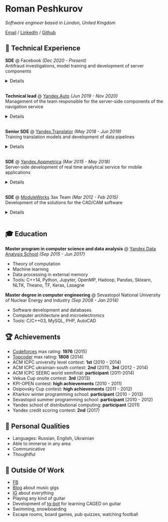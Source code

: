 # Roman Peshkurov

_Software engineer based in London, United Kingdom_ <br>

[Email](mailto:roman.peshkurov@gmail.com) / [LinkedIn](https://www.linkedin.com/in/blazerer) / [Github](https://github.com/blazerer)

## 💾 Technical Experience
**SDE** @ Facebook _(Dec 2020 - Present)_ <br>
Antifraud investigations, model training and development of server components 
<details align="justify">
 <summary>Details</summary>
 <ul>
  <li>Work in the antifraud field so can't share many details</li>
  <li>Train models in highly ambiguous area</li>
  <li>Develop data pipelines and implement business logic there</li>
  <li>Conduct investigations of anomalies</li>
  <li>Tools: Hack, Python, FB ML libraries, Hive/Spark, MySQL, HG, FB-tools</li>
 </ul>
</details>
<br>

**Technical lead** @ [Yandex.Auto](https://auto.yandex/promo) _(Jun 2019 - Nov 2020)_ <br>
Management of the team responsible for the server-side components of the navigation service  
<details align="justify">
 <summary>Details</summary>
 <ul>
  <li>Designed and developed server-side applications for the integrations of our app with partners (eg. Remote-Access-To-Car)</li>
  <li>Implemented service’s dashboards and metrics calculation processes</li>
  <li>Managed development of push-service for our proprietary devices</li>
  <li>Developed Logs-On-Demand system for our devices</li>
  <li>Participated in interviewing, onboarding, mentorship, project management routines of the team</li>
  <li>Tools: C++14, PostgreSQL, PlantUML, Yandex-tools</li>
</ul>
 <i>
 Remote-Access-To-Car Demonstration<br>
 We integrated our navigation app with the telematics system, so that allowed our customers to have access to car's features (ignition, locks, etc.) via our app.
 Was responsible for the design and development of server components and managed a team, which was working on these tasks.<br><br>
 Here you can see <a href="https://vc.ru/transport/84796-foto-prototip-yandeks-avto-kotoraya-umeet-udalenno-upravlyat-mashinoy-i-sledit-za-ee-sostoyaniem">news post</a> about presentation from the conference with a part about our project:
</i>
 <br>
 <br>
 <p>
  <iframe width="560" height="315" src="https://www.youtube.com/embed/28R7JjUjjGY?start=2560" title="YouTube video player" frameborder="0" allow="accelerometer; autoplay; clipboard-write; encrypted-media; gyroscope; picture-in-picture" allowfullscreen></iframe>
 </p>
</details>
<br>

**Senior SDE** @ [Yandex.Translator](https://translate.yandex.com/) _(May 2018 - Jun 2019)_ <br>
Training translation models and development of data pipelines
<details align="justify">
 <summary>Details</summary>
 <ul>
  <li>Designed and developed end-to-end data aggregation pipeline: from application on device to table in the MR-storage</li>
  <li>Improved translation quality on Turkish language family via training new types of neural models, <b>waiting for patent</b></li>
  <li>Implemented Alternatives-For-Translation backend based on neural language model API</li>
  <li>Tools: C++14, Python, NLTK, TF, Yandex MapReduce, Transformer RNNs, HG</li>
 </ul>
 <i>
 Alternatives-For-Translation Demonstration<br>
 Worked on an optimal extraction of probabilities' values from translation model to allow us to suggest alternative words in the translation.<br><br>
 As a result, we obtained server API for this task, and here you can see example of this tool's usage on en-ru language pair:
 </i>
 <br>
 <br>
 <p>
  <iframe width="560" height="315" src="https://www.youtube.com/embed/qzsiknOQsZI" title="YouTube video player" frameborder="0" allow="accelerometer; autoplay; clipboard-write; encrypted-media; gyroscope; picture-in-picture" allowfullscreen></iframe>
 </p>
 <i>
 Turkish Languages Translator and Yakut Language<br>
 Worked on the multi-language translation models with Tranformer RNNs and tried to find the best experiments' setup by preparation of corpora and tuning of models.<br><br>
 In the end, we achieved better quality in comparison to our baselines on the az-ru, kz-ru, uz-ru and other turk languages. <br>
 For the yakut language it was the first registered translation system. Thus, as Yakut language is endangered one but has highly significance for the russian indigenous people, this achievement was reflected in the documentary:
 </i>
 <br>
 <br>
 <p>
  <iframe width="560" height="315" src="https://www.youtube.com/embed/HupI6xOvWkc" title="YouTube video player" frameborder="0" allow="accelerometer; autoplay; clipboard-write; encrypted-media; gyroscope; picture-in-picture" allowfullscreen></iframe>
 </p>
</details>
<br>
 
**SDE** @ [Yandex.Appmetrica](https://appmetrica.yandex.com/about) _(Mar 2015 - May 2018)_ <br>
Server-side development of real time analytical service for mobile applications
<details align="justify">
 <summary>Details</summary>
 <ul>
  <li>Developed distributed fault-tolerant real-time data pipeline (40·10^9 rows/day) as a set of microservices in cloud</li>
  <li>Maintained and optimised self-written backend servers' layer (140·10^3 RPS of HTTPS in peak)</li>
  <li>Developed various utils: internal/external APIs, MR-jobs, monitorings and testing solutions</li>
  <li>Performed investigations on petabytes of data via MR and ClickHouse SQL</li>
  <li>Tools: C++14, Boost, Poco, MySQL, <a href="https://clickhouse.tech/">ClickHouse</a> (developed in my department), Nginx, Python, Yandex MapReduce, Apache Zookeeper, Git</li>
 </ul>
 <i>
 Logs API Demonstration<br>
 Designed and developed the server side of this API to allow customers extracting logs of their applications from our storage.<br><br>
 Here you can see how process of the data download looks like:
 </i>
 <br>
 <br> 
 <p>
  <iframe width="560" height="315" src="https://www.youtube.com/embed/S7wl_8sTrAY" title="YouTube video player" frameborder="0" allow="accelerometer; autoplay; clipboard-write; encrypted-media; gyroscope; picture-in-picture" allowfullscreen></iframe>
 </p>
</details>
<br>

**SDE** @ [ModuleWorks](https://www.moduleworks.com/) 3ax Team _(Mar 2012 - Feb 2015)_ <br>
Development of the solutions for the CAD/CAM software
<details align="justify">
 <summary>Details</summary>
 <ul>
  <li>Was solving sculpture surface machining and computational geometry problems</li>
  <li>Implemented library for the toolpath smoothing and based my master's thesis on it</li>
  <li>Developed and maintained project of Multiaxis Roughing (see below)</li>
  <li>Tools: C++03, Boost, Computational geometry tools, Svn</li>
 </ul>
 <i>
Multiaxis Roughing Demonstration<br>
This toolpath generation algorithm was implemented as a combination of approaches between 5ax and 3ax project areas.
My aim was to make an actual implementation of an already scoped project and pushing it to the production.<br><br>
Here is the marketing demonstration of this tool:
 </i>
 <br>
 <br>
 <p>
  <iframe width="560" height="315" src="https://www.youtube.com/embed/nHLNZ-Zp-r4" title="YouTube video player" frameborder="0" allow="accelerometer; autoplay; clipboard-write; encrypted-media; gyroscope; picture-in-picture" allowfullscreen></iframe>
 </p>
</details>
<br>

## 🎓 Education
**Master program in computer science and data analysis** @ [Yandex Data Analysis School](https://yandexdataschool.com/) _(Sep 2015 - Jun 2017)_ <br>
* Theory of computation
* Machine learning
* Data processing in external memory
* Tools: C++14, Python, Jupyter, OpenMP, Hadoop, Pandas, Sklearn, NLTK, Theano, TF, Keras, Lasagne

**Master degree in computer engineering** @ Sevastopol National University of Nuclear Energy and Industry _(Sep 2008 - Jan 2014)_ <br>
* Software development and databases
* Сomputer architecture and microelectronics
* Tools: C/C++03, MySQL, PHP, AutoCAD

## 🏆 Achievements 
* [Codeforces](http://codeforces.com/profile/blazerer) max rating: **1976** (2015)
* [Topcoder](https://www.topcoder.com/members/blazerer/details/?track=DATA_SCIENCE&subTrack=SRM) max rating: **1808** (2014)
* ACM ICPC university level contest: **1st** (2010 - 2014)
* ACM ICPC ukrainian-south contest: **2nd** (2011), **3rd** (2012 - 2014)
* ACM ICPC SEERC world semifinal: **participant** (2011-2014)
* Vekua Cup onsite contest: **3rd** (2013)
* KPI-OPEN contest: **high achievements** (2010 - 2011)
* Osipovsky Cup contest: **high achievements** (2011 - 2012)
* Kharkov winter programming school: **participant** (2010 - 2013)
* Sevastopol summer programming school: **participant** (2010 - 2012)
* Yandex school of distributional computing: **participant** (2011)
* Yandex credit scoring contest: **2nd** (2017)

## 💬 Personal Qualities
* Languages: Russian, English, Ukrainian
* Able to immerse in any area
* Communicative
* Thoughtful

## 🎸 Outside Of Work
* [FB](https://www.facebook.com/MrBlazerer)
* [Blog](https://vk.com/blazerer_about_music) about music gigs
* [IG](https://www.instagram.com/blazerer_about_everything/) about everything
* Playing any kind of guitar
* Development of [tg-bot](https://t.me/MusicPracticeBot) for learning CAGED on guitar
* Swimming, snowboarding
* Escape rooms, board games, pub quizzes, watching football
